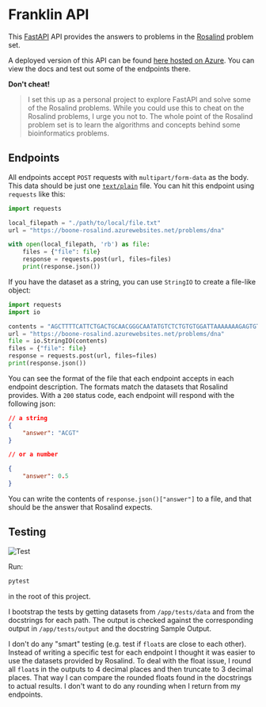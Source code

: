 # Franklin API

This [FastAPI](https://fastapi.tiangolo.com/) API provides the answers to problems in the [Rosalind](http://rosalind.info/) problem set.

A deployed version of this API can be found [here hosted on Azure](https://boone-rosalind.azurewebsites.net/docs). You can view the docs and test out some of the endpoints there.

__Don't cheat!__

> I set this up as a personal project to explore FastAPI and solve some of the Rosalind problems. While you could use this to cheat on the Rosalind problems, I urge you not to. The whole point of the Rosalind problem set is to learn the algorithms and concepts behind some bioinformatics problems.

## Endpoints

All endpoints accept `POST` requests with `multipart/form-data` as the body. This data should be just one [`text/plain`](https://developer.mozilla.org/en-US/docs/Web/HTTP/Basics_of_HTTP/MIME_types/Common_types) file. You can hit this endpoint using `requests` like this:

```python
import requests

local_filepath = "./path/to/local/file.txt"
url = "https://boone-rosalind.azurewebsites.net/problems/dna"

with open(local_filepath, 'rb') as file:
    files = {"file": file}
    response = requests.post(url, files=files)
    print(response.json())
```

If you have the dataset as a string, you can use `StringIO` to create a file-like object:

```python
import requests
import io

contents = "AGCTTTTCATTCTGACTGCAACGGGCAATATGTCTCTGTGTGGATTAAAAAAAGAGTGTCTGATAGCAGC"
url = "https://boone-rosalind.azurewebsites.net/problems/dna"
file = io.StringIO(contents)
files = {"file": file}
response = requests.post(url, files=files)
print(response.json())
```

You can see the format of the file that each endpoint accepts in each endpoint description. The formats match the datasets that Rosalind provides. With a `200` status code, each endpoint will respond with the following json:

```json
// a string
{
    "answer": "ACGT"
}

// or a number

{
    "answer": 0.5
}
```

You can write the contents of `response.json()["answer"]` to a file, and that should be the answer that Rosalind expects.

## Testing

![Test](https://github.com/boonepeter/franklin-api/workflows/Test/badge.svg?branch=main)

Run:

```python
pytest
```

in the root of this project.

I bootstrap the tests by getting datasets from `/app/tests/data` and from the docstrings for each path. The output is checked against the corresponding output in `/app/tests/output` and the docstring Sample Output.

I don't do any "smart" testing (e.g. test if `float`s are close to each other). Instead of writing a specific test for each endpoint I thought it was easier to use the datasets provided by Rosalind. To deal with the float issue, I round all `float`s in the outputs to 4 decimal places and then truncate to 3 decimal places. That way I can compare the rounded floats found in the docstrings to actual results. I don't want to do any rounding when I return from my endpoints.
